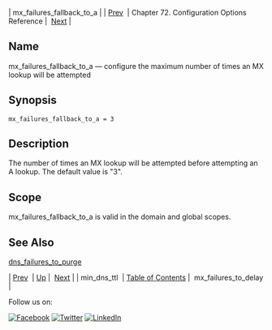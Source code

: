 | mx_failures_fallback_to_a |
| [Prev](conf.ref.min_dns_ttl.php)  | Chapter 72. Configuration Options Reference |  [Next](conf.ref.mx_failures_to_delay.php) |

<a name="conf.ref.mx_failures_fallback_to_a"></a>
## Name

mx_failures_fallback_to_a — configure the maximum number of times an MX lookup will be attempted

## Synopsis

`mx_failures_fallback_to_a = 3`

<a name="idp25592096"></a>
## Description

The number of times an MX lookup will be attempted before attempting an A lookup. The default value is "3".

<a name="idp25594000"></a>
## Scope

mx_failures_fallback_to_a is valid in the domain and global scopes.

<a name="idp25595856"></a>
## See Also

[dns_failures_to_purge](conf.ref.dns_failures_to_purge.php "dns_failures_to_purge")

| [Prev](conf.ref.min_dns_ttl.php)  | [Up](config.options.ref.php) |  [Next](conf.ref.mx_failures_to_delay.php) |
| min_dns_ttl  | [Table of Contents](index.php) |  mx_failures_to_delay |

Follow us on:

[![Facebook](https://support.messagesystems.com/images/icon-facebook.png)](http://www.facebook.com/messagesystems) [![Twitter](https://support.messagesystems.com/images/icon-twitter.png)](http://twitter.com/#!/MessageSystems) [![LinkedIn](https://support.messagesystems.com/images/icon-linkedin.png)](http://www.linkedin.com/company/message-systems)